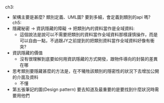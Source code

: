 ch3:
* 架構主要是甚麼? 類別定義、UML圖? 要到多細，會定義到類別的api 嗎?
ch5:
* 隱藏秘密 -> 資訊隱藏的障礙 -> 把類別內的資料當作是全域資料: 
	* 這個說法是說可以不需要把類別的資料當作全域資料那樣謹慎操作，而是可以自由一點，不過跟JY之前提到的把類別資料當作全域資料好像有衝突?
* 資訊隱藏的價值
	* 沒有很理解到底要如何用資訊隱藏的方式開發，跟物件導向的封裝的差異在哪
* 思考類別要隱藏甚麼的方法是，在不犧牲該類別的隱密性的狀況下去增加公開的介面及資料
	* 不懂
* 第五張筆記的圖(Design pattern) 要去知道及最重要的是要找到什麼狀況時需要用他們
<!--stackedit_data:
eyJoaXN0b3J5IjpbLTk3OTc0MDYxOCwtMTI2MjY1MDkzOSw1MT
kyMTk2NywtMTk2ODQ1MjEwXX0=
-->